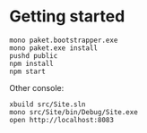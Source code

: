 # Getting started

```
mono paket.bootstrapper.exe
mono paket.exe install
pushd public
npm install
npm start
```

Other console:

```
xbuild src/Site.sln
mono src/Site/bin/Debug/Site.exe
open http://localhost:8083
```